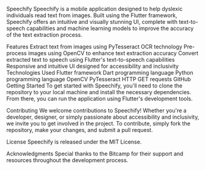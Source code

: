 Speechify
Speechify is a mobile application designed to help dyslexic individuals read text from images. Built using the Flutter framework, Speechify offers an intuitive and visually stunning UI, complete with text-to-speech capabilities and machine learning models to improve the accuracy of the text extraction process.

Features
Extract text from images using PyTesseract OCR technology
Pre-process images using OpenCV to enhance text extraction accuracy
Convert extracted text to speech using Flutter's text-to-speech capabilities
Responsive and intuitive UI designed for accessibility and inclusivity
Technologies Used
Flutter framework
Dart programming language
Python programming language
OpenCV
PyTesseract
HTTP GET requests
GitHub
Getting Started
To get started with Speechify, you'll need to clone the repository to your local machine and install the necessary dependencies. From there, you can run the application using Flutter's development tools.

Contributing
We welcome contributions to Speechify! Whether you're a developer, designer, or simply passionate about accessibility and inclusivity, we invite you to get involved in the project. To contribute, simply fork the repository, make your changes, and submit a pull request.

License
Speechify is released under the MIT License. 

Acknowledgments
Special thanks to the Bitcamp for their support and resources throughout the development process.
